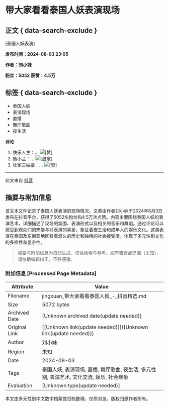 # 带大家看看泰国人妖表演现场

## 正文 { data-search-exclude }


[泰国人妖表演]

**发布时间：2024-08-03 23:05**

**作者：刘小妹**

**粉丝：5052  获赞：4.5万**

## 标签 { data-search-exclude }
- 泰国人妖
- 表演现场
- 直播
- 舞厅歌曲
- 夜生活

**评论**
1. 快乐人生：... ![[赞]](https://p3-pc-sign.douyinpic.com/obj/tos-cn-i-tsj2vxp0zn/8451bbb7099a4c1dbde1e624bc364669?lk3s=343af0a2&x-expires=2052838800&x-signature=6l%2ButidvSvrv5pSlw5gHvGdAng8%3D&from=876277922)
2. 熊小兰：... ![[鼓掌]](https://p3-pc-sign.douyinpic.com/obj/tos-cn-i-tsj2vxp0zn/bc40035483dc499089cd0a1f6dc7ffe0?lk3s=343af0a2&x-expires=2052838800&x-signature=bG9JWG78TtXAW6VfFNexia0eGwo%3D&from=876277922)
3. 杜家三姑娘：... ![[赞]](https://p3-pc-sign.douyinpic.com/obj/tos-cn-i-tsj2vxp0zn/8451bbb7099a4c1dbde1e624bc364669?lk3s=343af0a2&x-expires=2052838800&x-signature=6l%2ButidvSvrv5pSlw5gHvGdAng8%3D&from=876277922)

---

此文来自 [抖音](https://www.douyin.com)
<!-- tcd_original_link https://jingxuan.douyin.com/m/video/7399053160716799241 -->


## 摘要与附加信息

<!-- tcd_abstract -->
该文本文件记录了泰国人妖表演的现场情况。文章由作者刘小妹于2024年8月3日发布在抖音平台，获得了5052名粉丝和4.5万次点赞。内容主要围绕泰国人妖的表演艺术，详细描述了现场的氛围、表演形式以及相关的音乐和舞蹈。通过评论可以感受到观众们的热情与对表演的喜爱，象征着夜生活和成年人的娱乐文化。这类表演在泰国及东南亚地区有着悠久的历史和独特的社会接受度，体现了多元性别文化的多样性和复杂性。
<!-- tcd_abstract_end -->

> 摘要与附加信息为自动生成，仅供检索与参考。如有错误或遗漏（未知），请协助编辑指正，不胜感激。

### 附加信息 [Processed Page Metadata]

| Attribute       | Value                                  |
|-----------------|----------------------------------------|
| Filename        | jingxuan_带大家看看泰国人妖_-_抖音精选.md                             |
| Size            | 5072 bytes                           |
| Archived Date   | [Unknown archived date(update needed)]                             |
| Original Link   | [[Unknown link(update needed)]]([Unknown link(update needed)])                       |
| Author          | 刘小妹                               |
| Region          | 未知                               |
| Date            | 2024-08-03                                 |
| Tags            | 泰国人妖, 表演现场, 直播, 舞厅歌曲, 夜生活, 多元性别, 表演艺术, 文化交流, 娱乐, 社会现象                                 |
| Evaluation            | [Unknown type(update needed)]                                 |
<!-- tcd_table_end -->

本文由多元性别中文数字档案馆归档整理，仅供浏览。版权归原作者所有。
